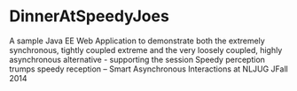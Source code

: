 DinnerAtSpeedyJoes
==================

A sample Java EE Web Application to demonstrate both the extremely synchronous, tightly coupled extreme and the very loosely coupled, highly asynchronous alternative - supporting the session Speedy perception trumps speedy reception – Smart Asynchronous Interactions  at NLJUG JFall 2014
